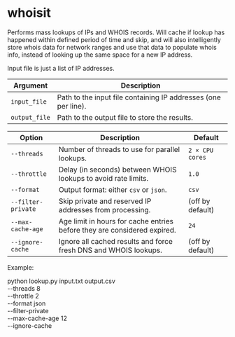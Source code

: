 # whoisit
Performs mass lookups of IPs and WHOIS records.  Will cache if lookup has happened within defined period of time and skip, and will also intelligently store whois data for network ranges and use that data to populate whois info, instead of looking up the same space for a new IP address.

Input file is just a list of IP addresses.

| Argument      | Description                                                    |
| ------------- | -------------------------------------------------------------- |
| `input_file`  | Path to the input file containing IP addresses (one per line). |
| `output_file` | Path to the output file to store the results.                  |


| Option             | Description                                                              | Default          |
| ------------------ | ------------------------------------------------------------------------ | ---------------- |
| `--threads`        | Number of threads to use for parallel lookups.                           | `2 × CPU cores`  |
| `--throttle`       | Delay (in seconds) between WHOIS lookups to avoid rate limits.           | `1.0`            |
| `--format`         | Output format: either `csv` or `json`.                                   | `csv`            |
| `--filter-private` | Skip private and reserved IP addresses from processing.                  | (off by default) |
| `--max-cache-age`  | Age limit in hours for cache entries before they are considered expired. | `24`             |
| `--ignore-cache`   | Ignore all cached results and force fresh DNS and WHOIS lookups.         | (off by default) |

Example:

python lookup.py input.txt output.csv \
  --threads 8 \
  --throttle 2 \
  --format json \
  --filter-private \
  --max-cache-age 12 \
  --ignore-cache

